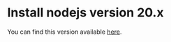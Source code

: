 # Install nodejs version 20.x

You can find this version available [here](https://nodejs.org/en/download/prebuilt-installer).


